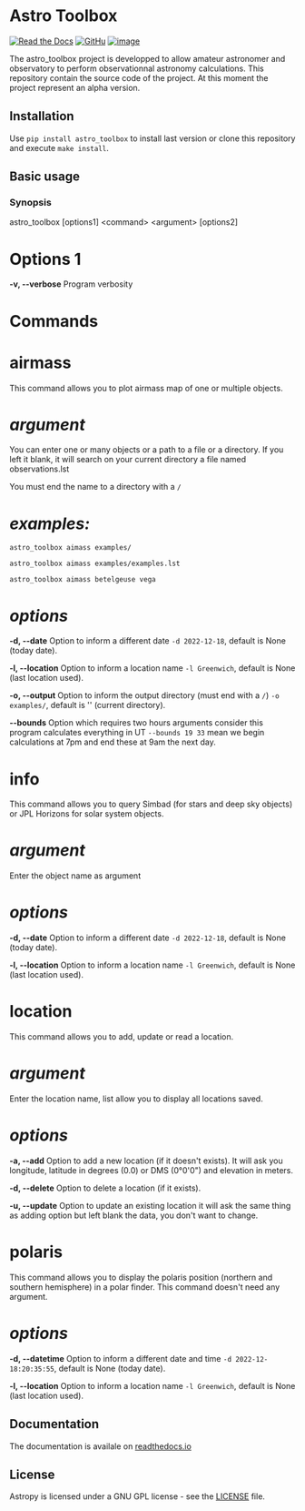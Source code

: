 # Astro Toolbox

[![Read the Docs](https://img.shields.io/readthedocs/astro_toolbox)](https://astro-toolbox.readthedocs.io/en/latest/) [![GitHu](https://img.shields.io/github/license/rloustalet/astro_toolbox?color=green)](https://en.wikipedia.org/wiki/GNU_General_Public_License) [![image](https://img.shields.io/badge/code_style-pep8-blue)](https://www.python.org/dev/peps/pep-0008/)

The astro_toolbox project is developped to allow amateur astronomer and observatory to perform observationnal astronomy calculations. This repository contain the source code of the project. At this moment the project represent an alpha version.  

## Installation

Use `pip install astro_toolbox` to install last version or clone this repository and execute `make install`.

## Basic usage

### Synopsis

astro_toolbox \[options1\] \<command\> \<argument\> \[options2\]

# Options 1

**-v, \--verbose** Program verbosity

# Commands

# airmass

This command allows you to plot airmass map of one or multiple objects.

# *argument*

You can enter one or many objects or a path to a file or a directory. If
you left it blank, it will search on your current directory a file named
observations.lst

You must end the name to a directory with a `/`

# *examples:*

`astro_toolbox aimass examples/`

`astro_toolbox aimass examples/examples.lst`

`astro_toolbox aimass betelgeuse vega`

# *options*

**-d, \--date** Option to inform a different date `-d 2022-12-18`,
default is None (today date).

**-l, \--location** Option to inform a location name `-l Greenwich`,
default is None (last location used).

**-o, \--output** Option to inform the output directory (must end with a
`/`) `-o examples/`, default is \'\' (current directory).

**\--bounds** Option which requires two hours arguments consider this
program calculates everything in UT `--bounds 19 33` mean we begin
calculations at 7pm and end these at 9am the next day.

# info

This command allows you to query Simbad (for stars and deep sky objects)
or JPL Horizons for solar system objects.

# *argument*

Enter the object name as argument

# *options*

**-d, \--date** Option to inform a different date `-d 2022-12-18`,
default is None (today date).

**-l, \--location** Option to inform a location name `-l Greenwich`,
default is None (last location used).

# location

This command allows you to add, update or read a location.

# *argument*

Enter the location name, list allow you to display all locations saved.

# *options*

**-a, \--add** Option to add a new location (if it doesn\'t exists). It
will ask you longitude, latitude in degrees (0.0) or DMS (0°0\'0\") and
elevation in meters.

**-d, \--delete** Option to delete a location (if it exists).

**-u, \--update** Option to update an existing location it will ask the
same thing as adding option but left blank the data, you don\'t want to
change.

# polaris

This command allows you to display the polaris position (northern and
southern hemisphere) in a polar finder. This command doesn\'t need any
argument.

# *options*

**-d, \--datetime** Option to inform a different date and time
`-d 2022-12-18:20:35:55`, default is None (today date).

**-l, \--location** Option to inform a location name `-l Greenwich`,
default is None (last location used).

## Documentation

The documentation is availale on [readthedocs.io](https://astro-toolbox.readthedocs.io/en/latest/)

## License

Astropy is licensed under a GNU GPL license - see the [LICENSE](https://github.com/rloustalet/astro_toolbox/blob/main/LICENSE) file.